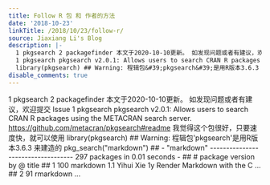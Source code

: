 ```yaml
---
title: Follow R 包 和 作者的方法
date: '2018-10-23'
linkTitle: /2018/10/23/follow-r/
source: Jiaxiang Li's Blog
description: |-
  1 pkgsearch 2 packagefinder 本文于2020-10-10更新。 如发现问题或者有建议，欢迎提交 Issue
  1 pkgsearch pkgsearch v2.0.1: Allows users to search CRAN R packages using the METACRAN search server. https://github.com/metacran/pkgsearch#readme 我觉得这个包很好，只要速度快，就可以使用
  library(pkgsearch) ## Warning: 程辑包&#39;pkgsearch&#39;是用R版本3.6.3 来建造的 pkg_search(&quot;markdown&quot;) ## - &quot;markdown&quot; ----------------------------------- 297 packages in 0.01 seconds - ## # package version by @ title ## 1 100 markdown 1.1 Yihui Xie 1y Render Markdown with the C ... ## 2 91 rmarkdown ...
disable_comments: true
---
```

1 pkgsearch 2 packagefinder 本文于2020-10-10更新。 如发现问题或者有建议，欢迎提交 Issue
1 pkgsearch pkgsearch v2.0.1: Allows users to search CRAN R packages using the METACRAN search server. https://github.com/metacran/pkgsearch#readme 我觉得这个包很好，只要速度快，就可以使用
library(pkgsearch) ## Warning: 程辑包&#39;pkgsearch&#39;是用R版本3.6.3 来建造的 pkg_search(&quot;markdown&quot;) ## - &quot;markdown&quot; ----------------------------------- 297 packages in 0.01 seconds - ## # package version by @ title ## 1 100 markdown 1.1 Yihui Xie 1y Render Markdown with the C ... ## 2 91 rmarkdown ...